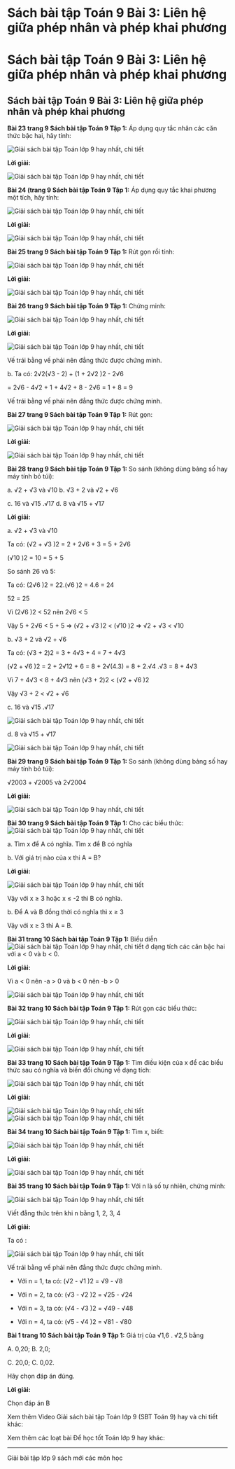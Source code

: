 # Sách bài tập Toán 9 Bài 3: Liên hệ giữa phép nhân và phép khai phương

# Sách bài tập Toán 9 Bài 3: Liên hệ giữa phép nhân và phép khai phương

## Sách bài tập Toán 9 Bài 3: Liên hệ giữa phép nhân và phép khai phương

**Bài 23 trang 9 Sách bài tập Toán 9 Tập 1:** Áp dụng quy tắc nhân các căn thức bậc hai, hãy tính: 

![Giải sách bài tập Toán lớp 9 hay nhất, chi tiết](https://vietjack.com/giai-sbt-toan-9/images/bai-23-trang-9-sach-bai-tap-toan-9-tap-1-1.PNG)

**Lời giải:**

![Giải sách bài tập Toán lớp 9 hay nhất, chi tiết](https://vietjack.com/giai-sbt-toan-9/images/bai-23-trang-9-sach-bai-tap-toan-9-tap-1-2.PNG)

**Bài 24 (trang 9 Sách bài tập Toán 9 Tập 1:** Áp dụng quy tắc khai phương một tích, hãy tính: 

![Giải sách bài tập Toán lớp 9 hay nhất, chi tiết](https://vietjack.com/giai-sbt-toan-9/images/bai-24-trang-9-sach-bai-tap-toan-9-tap-1-1.PNG)

**Lời giải:**

![Giải sách bài tập Toán lớp 9 hay nhất, chi tiết](https://vietjack.com/giai-sbt-toan-9/images/bai-24-trang-9-sach-bai-tap-toan-9-tap-1-2.PNG)

**Bài 25 trang 9 Sách bài tập Toán 9 Tập 1:** Rút gọn rồi tính: 

![Giải sách bài tập Toán lớp 9 hay nhất, chi tiết](https://vietjack.com/giai-sbt-toan-9/images/bai-25-trang-9-sach-bai-tap-toan-9-tap-1-1.PNG)

**Lời giải:**

![Giải sách bài tập Toán lớp 9 hay nhất, chi tiết](https://vietjack.com/giai-sbt-toan-9/images/bai-25-trang-9-sach-bai-tap-toan-9-tap-1-2.PNG)

**Bài 26 trang 9 Sách bài tập Toán 9 Tập 1:** Chứng minh: 

![Giải sách bài tập Toán lớp 9 hay nhất, chi tiết](https://vietjack.com/giai-sbt-toan-9/images/bai-26-trang-9-sach-bai-tap-toan-9-tap-1-1.PNG)

**Lời giải:**

![Giải sách bài tập Toán lớp 9 hay nhất, chi tiết](https://vietjack.com/giai-sbt-toan-9/images/bai-26-trang-9-sach-bai-tap-toan-9-tap-1-2.PNG)

Vế trái bằng vế phải nên đẳng thức được chứng minh.

b. Ta có: 2√2(√3 - 2) + (1 + 2√2 )2 \- 2√6 

= 2√6 - 4√2 + 1 + 4√2 + 8 - 2√6 = 1 + 8 = 9

Vế trái bằng vế phải nên đẳng thức được chứng minh.

**Bài 27 trang 9 Sách bài tập Toán 9 Tập 1:** Rút gọn: 

![Giải sách bài tập Toán lớp 9 hay nhất, chi tiết](https://vietjack.com/giai-sbt-toan-9/images/bai-27-trang-9-sach-bai-tap-toan-9-tap-1-1.PNG)

**Lời giải:**

![Giải sách bài tập Toán lớp 9 hay nhất, chi tiết](https://vietjack.com/giai-sbt-toan-9/images/bai-27-trang-9-sach-bai-tap-toan-9-tap-1-2.PNG)

**Bài 28 trang 9 Sách bài tập Toán 9 Tập 1:** So sánh (không dùng bảng số hay máy tính bỏ túi): 

a. √2 + √3 và √10 b. √3 + 2 và √2 + √6 

c. 16 và √15 .√17 d. 8 và √15 + √17 

**Lời giải:**

a. √2 + √3 và √10 

Ta có: (√2 + √3 )2 = 2 + 2√6 + 3 = 5 + 2√6 

(√10 )2 = 10 = 5 + 5

So sánh 26 và 5:

Ta có: (2√6 )2 = 22.(√6 )2 = 4.6 = 24

52 = 25

Vì (2√6 )2 < 52 nên 2√6 < 5

Vậy 5 + 2√6 < 5 + 5 ⇒ (√2 + √3 )2 < (√10 )2 ⇒ √2 + √3 < √10 

b. √3 + 2 và √2 + √6 

Ta có: (√3 + 2)2 = 3 + 4√3 + 4 = 7 + 4√3 

(√2 + √6 )2 = 2 + 2√12 + 6 = 8 + 2√(4.3) = 8 + 2.√4 .√3 = 8 + 4√3 

Vì 7 + 4√3 < 8 + 4√3 nên (√3 + 2)2 < (√2 + √6 )2

Vậy √3 + 2 < √2 + √6 

c. 16 và √15 .√17 

![Giải sách bài tập Toán lớp 9 hay nhất, chi tiết](https://vietjack.com/giai-sbt-toan-9/images/bai-28-trang-9-sach-bai-tap-toan-9-tap-1-3.PNG)

d. 8 và √15 + √17 

![Giải sách bài tập Toán lớp 9 hay nhất, chi tiết](https://vietjack.com/giai-sbt-toan-9/images/bai-28-trang-9-sach-bai-tap-toan-9-tap-1-4.PNG)

**Bài 29 trang 9 Sách bài tập Toán 9 Tập 1:** So sánh (không dùng bảng số hay máy tính bỏ túi): 

√2003 + √2005 và 2√2004 

**Lời giải:**

![Giải sách bài tập Toán lớp 9 hay nhất, chi tiết](https://vietjack.com/giai-sbt-toan-9/images/bai-29-trang-9-sach-bai-tap-toan-9-tap-1-1.PNG)

**Bài 30 trang 9 Sách bài tập Toán 9 Tập 1:** Cho các biểu thức: ![Giải sách bài tập Toán lớp 9 hay nhất, chi tiết](https://vietjack.com/giai-sbt-toan-9/images/bai-30-trang-9-sach-bai-tap-toan-9-tap-1-1.PNG)

a. Tìm x để A có nghĩa. Tìm x để B có nghĩa

b. Với giá trị nào của x thi A = B?

**Lời giải:**

![Giải sách bài tập Toán lớp 9 hay nhất, chi tiết](https://vietjack.com/giai-sbt-toan-9/images/bai-30-trang-9-sach-bai-tap-toan-9-tap-1-2.PNG)

Vậy với x ≥ 3 hoặc x ≤ -2 thì B có nghĩa.

b. Để A và B đồng thời có nghĩa thì x ≥ 3

Vậy với x ≥ 3 thì A = B.

**Bài 31 trang 10 Sách bài tập Toán 9 Tập 1:** Biểu diễn ![Giải sách bài tập Toán lớp 9 hay nhất, chi tiết](https://vietjack.com/giai-sbt-toan-9/images/bai-31-trang-10-sach-bai-tap-toan-9-tap-1-1.PNG) ở dạng tích các căn bậc hai với a < 0 và b < 0\. 

**Lời giải:**

Vì a < 0 nên -a > 0 và b < 0 nên -b > 0

![Giải sách bài tập Toán lớp 9 hay nhất, chi tiết](https://vietjack.com/giai-sbt-toan-9/images/bai-31-trang-10-sach-bai-tap-toan-9-tap-1-2.PNG)

**Bài 32 trang 10 Sách bài tập Toán 9 Tập 1:** Rút gọn các biểu thức:

![Giải sách bài tập Toán lớp 9 hay nhất, chi tiết](https://vietjack.com/giai-sbt-toan-9/images/bai-32-trang-10-sach-bai-tap-toan-9-tap-1-1.PNG)

**Lời giải:**

![Giải sách bài tập Toán lớp 9 hay nhất, chi tiết](https://vietjack.com/giai-sbt-toan-9/images/bai-32-trang-10-sach-bai-tap-toan-9-tap-1-2.PNG)

**Bài 33 trang 10 Sách bài tập Toán 9 Tập 1:** Tìm điều kiện của x để các biểu thức sau có nghĩa và biến đổi chúng về dạng tích:

![Giải sách bài tập Toán lớp 9 hay nhất, chi tiết](https://vietjack.com/giai-sbt-toan-9/images/bai-33-trang-10-sach-bai-tap-toan-9-tap-1-1.PNG)

**Lời giải:**

![Giải sách bài tập Toán lớp 9 hay nhất, chi tiết](https://vietjack.com/giai-sbt-toan-9/images/bai-33-trang-10-sach-bai-tap-toan-9-tap-1-2.PNG) ![Giải sách bài tập Toán lớp 9 hay nhất, chi tiết](https://vietjack.com/giai-sbt-toan-9/images/bai-33-trang-10-sach-bai-tap-toan-9-tap-1-3.PNG)

**Bài 34 trang 10 Sách bài tập Toán 9 Tập 1:** Tìm x, biết: 

![Giải sách bài tập Toán lớp 9 hay nhất, chi tiết](https://vietjack.com/giai-sbt-toan-9/images/bai-34-trang-10-sach-bai-tap-toan-9-tap-1-1.PNG)

**Lời giải:**

![Giải sách bài tập Toán lớp 9 hay nhất, chi tiết](https://vietjack.com/giai-sbt-toan-9/images/bai-34-trang-10-sach-bai-tap-toan-9-tap-1-2.PNG)

**Bài 35 trang 10 Sách bài tập Toán 9 Tập 1:** Với n là số tự nhiên, chứng minh: 

![Giải sách bài tập Toán lớp 9 hay nhất, chi tiết](https://vietjack.com/giai-sbt-toan-9/images/bai-35-trang-10-sach-bai-tap-toan-9-tap-1-1.PNG)

Viết đẳng thức trên khi n bằng 1, 2, 3, 4

**Lời giải:**

Ta có :

![Giải sách bài tập Toán lớp 9 hay nhất, chi tiết](https://vietjack.com/giai-sbt-toan-9/images/bai-35-trang-10-sach-bai-tap-toan-9-tap-1-12.PNG)

Vế trái bằng vế phải nên đẳng thức được chứng minh.

* Với n = 1, ta có: (√2 - √1 )2 = √9 - √8 

* Với n = 2, ta có: (√3 - √2 )2 = √25 - √24 

* Với n = 3, ta có: (√4 - √3 )2 = √49 - √48 

* Với n = 4, ta có: (√5 - √4 )2 = √81 - √80 

**Bài 1 trang 10 Sách bài tập Toán 9 Tập 1:** Giá trị của √1,6 . √2,5 bằng

A. 0,20; B. 2,0;

C. 20,0; C. 0,02.

Hãy chọn đáp án đúng.

**Lời giải:**

Chọn đáp án B

Xem thêm Video Giải sách bài tập Toán lớp 9 (SBT Toán 9) hay và chi tiết khác:

Xem thêm các loạt bài Để học tốt Toán lớp 9 hay khác:

* * *

Giải bài tập lớp 9 sách mới các môn học
